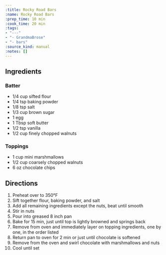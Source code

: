 ```yaml
---
:title: Rocky Road Bars
:name: Rocky Road Bars
:prep_time: 10 min
:cook_time: 20 min
:tags:
- "---"
- "- GrandmaBrose"
- "- bars"
:source_kind: manual
:notes: []
---
```


## Ingredients
### Batter
- 1/4 cup sifted flour
- 1/4 tsp baking powder
- 1/8 tsp salt
- 1/3 cup brown sugar
- 1 egg
- 1 Tbsp soft butter
- 1/2 tsp vanilla
- 1/2 cup finely chopped walnuts

### Toppings
- 1 cup mini marshmallows
- 1/2 cup coarsely chopped walnuts
- 6 oz chocolate chips


## Directions
1. Preheat over to 350°F
2. Sift together flour, baking powder, and salt
3. Add all remaining ingredients except the nuts, beat until smooth
4. Stir in nuts
5. Pour into greased 8 inch pan
6. Bake for 15 min, just until top is lightly browned and springs back
7. Remove from oven and immediately layer on topping ingredients, one by one, in the order listed
8. Return pan to oven for 2 min or just until chocolate is softened
9. Remove from the oven and swirl chocolate with marshmallows and nuts
10. Cool until set
